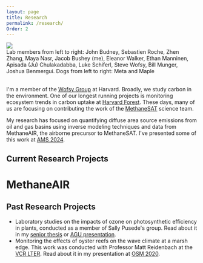 ```yaml
---
layout: page
title: Research
permalink: /research/
Order: 2
---
```


<div class="flex-container">
     <img class="img-circle-large" src="/images/ai">
     <figcaption class="caption">Lab members from left to right: John Budney, Sebastien Roche, Zhen Zhang, Maya Nasr, Jacob Bushey (me), Eleanor Walker, Ethan Manninen, Apisada (Ju) Chulakadabba, Luke Schiferl, Steve Wofsy, Bill Munger, Joshua Benmergui. Dogs from left to right: Meta and Maple</figcaption>
  </div>
<br>

I'm a member of the <a href="https://atmos.seas.harvard.edu/">Wofsy Group</a> at Harvard. Broadly, we study carbon in the environment. One of our longest running projects is monitoring ecosystem trends in carbon uptake at <a href="https://harvardforest.fas.harvard.edu/">Harvard Forest</a>. These days, many of us are focusing on contributing the work of the <a href="https://www.methanesat.org/">MethaneSAT</a> science team.

My research has focused on quantifying diffuse area source emissions from oil and gas basins using inverse modeling techniques and data from MethaneAIR, the airborne precursor to MethaneSAT. I've presented some of this work at <a href="https://ams.confex.com/ams/104ANNUAL/meetingapp.cgi/Paper/429005">AMS 2024</a>.

## Current Research Projects

# MethaneAIR

## Past Research Projects
- Laboratory studies on the impacts of ozone on photosynthetic efficiency in plants, conducted as a member of Sally Pusede's group. Read about it in my <a href="https://doi.org/10.18130/qefv-5t33">senior thesis</a> or <a href="https://agu.confex.com/agu/fm20/meetingapp.cgi/Paper/699083">AGU presentation</a>. 
- Monitoring the effects of oyster reefs on the wave climate at a marsh edge. This work was conducted with Professor Matt Reidenbach at the <a href="https://www.vcrlter.virginia.edu/home2/">VCR LTER</a>. Read about it in my presentation at <a href="https://agu.confex.com/agu/osm20/preliminaryview.cgi/Paper640106.html">OSM 2020</a>.

<!--
Varon, D.J., D.J. Jacob, M. Sulprizio, L.A. Estrada, W.B. Downs, L. Shen, S.E. Hancock, H. Nesser, Z. Qu, E. Penn, Z. Chen, X. Lu, A. Lorente, A. Tewari, and C.A. Randles, [Integrated Methane Inversion (IMI 1.0): a user-friendly, cloud-based facility for inferring high-resolution methane emissions from TROPOMI satellite observations](https://gmd.copernicus.org/articles/15/5787/2022/), Geosci. Model Dev., 15, 5787–5805,  https://doi.org/10.5194/gmd-15-5787-2022, 2022.

Martin, R.V., S.D. Eastham, L. Bindle, E.W. Lundgren, T.L. Clune, C.A. Keller, W. Downs, D. Zhang, R.A. Lucchesi, M.P. Sulprizio, R.M. Yantosca, Y. Li, L. Estrada, W.M. Putman, B.M. Auer, A.L. Trayanov, S. Pawson, and D. J.  Jacob, [Improved Advection, Resolution, Performance, and Community Access in the New Generation (Version 13) of the High Performance GEOS-Chem Global Atmospheric Chemistry Model (GCHP)](https://gmd.copernicus.org/preprints/gmd-2022-42/), Geophys. Model Dev. Discuss. [preprint], in review, 2022.

Lin, H., M.S. Long, R. Sander, `R.M. Yantosca, L.A. Estrada, L. Shen, and D.J. Jacob, [An adaptive auto-reduction solver for speeding up integration of chemical kinetics in atmospheric chemistry models: implementation and evaluation in the Kinetic Pre-Processor (KPP) version 3.0.0](https://acmg.seas.harvard.edu/files/acmg/files/lin_haipeng_2022.pdf), submitted to JAMES,  https://doi.org/10.31223/X5505V, 2022.
-->
